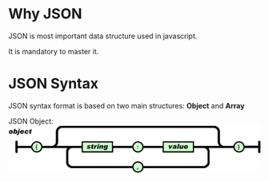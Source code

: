 # Why JSON
JSON is most important data structure used in javascript. 

It is mandatory to master it.

# JSON Syntax
JSON syntax format is based on two main structures: **Object** and **Array**

JSON Object: 
![alt text](https://github.com/liuyangjason/javascript-need-to-know/blob/master/chapter1/json-object.gif)
